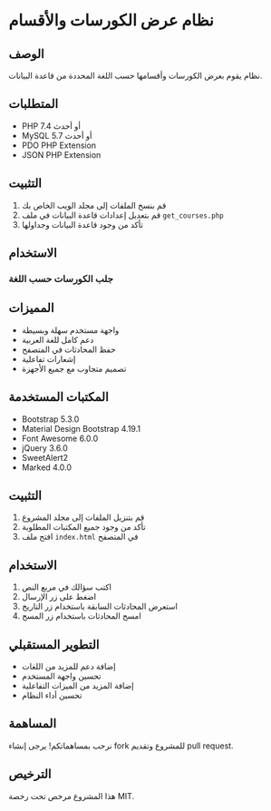 # نظام عرض الكورسات والأقسام

## الوصف
نظام يقوم بعرض الكورسات وأقسامها حسب اللغة المحددة من قاعدة البيانات.

## المتطلبات
- PHP 7.4 أو أحدث
- MySQL 5.7 أو أحدث
- PDO PHP Extension
- JSON PHP Extension

## التثبيت
1. قم بنسخ الملفات إلى مجلد الويب الخاص بك
2. قم بتعديل إعدادات قاعدة البيانات في ملف `get_courses.php`
3. تأكد من وجود قاعدة البيانات وجداولها

## الاستخدام
### جلب الكورسات حسب اللغة

## المميزات

- واجهة مستخدم سهلة وبسيطة
- دعم كامل للغة العربية
- حفظ المحادثات في المتصفح
- إشعارات تفاعلية
- تصميم متجاوب مع جميع الأجهزة

## المكتبات المستخدمة

- Bootstrap 5.3.0
- Material Design Bootstrap 4.19.1
- Font Awesome 6.0.0
- jQuery 3.6.0
- SweetAlert2
- Marked 4.0.0

## التثبيت

1. قم بتنزيل الملفات إلى مجلد المشروع
2. تأكد من وجود جميع المكتبات المطلوبة
3. افتح ملف `index.html` في المتصفح

## الاستخدام

1. اكتب سؤالك في مربع النص
2. اضغط على زر الإرسال
3. استعرض المحادثات السابقة باستخدام زر التاريخ
4. امسح المحادثات باستخدام زر المسح

## التطوير المستقبلي

- إضافة دعم للمزيد من اللغات
- تحسين واجهة المستخدم
- إضافة المزيد من الميزات التفاعلية
- تحسين أداء النظام

## المساهمة

نرحب بمساهماتكم! يرجى إنشاء fork للمشروع وتقديم pull request.

## الترخيص

هذا المشروع مرخص تحت رخصة MIT. 